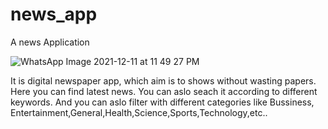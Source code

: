 # news_app

A news Application

![WhatsApp Image 2021-12-11 at 11 49 27 PM](https://user-images.githubusercontent.com/68226836/145687414-efd32b60-1018-4821-85f6-67ea160eeba1.jpeg)

It is digital newspaper app, which  aim is to shows without wasting papers. 
Here you can find latest news.
You can aslo seach it according to different keywords.
And you can aslo filter with different categories like Bussiness, Entertainment,General,Health,Science,Sports,Technology,etc..
